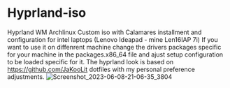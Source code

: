 # Hyprland-iso
Hyprland WM Archlinux Custom iso with Calamares installment and configuration for intel laptops (Lenovo Ideapad - mine Len16IAP 7i)
If you want to use it on diffenrent machine change the drivers packages specific for your machine in the packages.x86_64 file and ajust setup configuration
to be loaded specific for it.
The hyprland look is based on https://github.com/JaKooLit dotfiles with my personal preference adjustments.
![Screenshot_2023-06-08-21-06-35_3804](https://github.com/322sirc/Hyprland-iso/assets/108036478/30984911-1b16-4c8e-8fd4-25aceaf4cef1)
